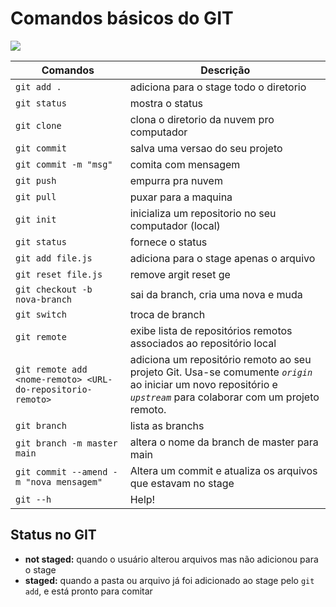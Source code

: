 # Comandos básicos do GIT

![](https://media3.giphy.com/headers/GitHub/w8ZJLtJbmuph.gif)

Comandos                | Descrição
----------------------- | --------------------------------
`git add .`             | adiciona para o stage todo o diretorio
`git status`            | mostra o status
`git clone`             | clona o diretorio da nuvem pro computador
`git commit`            | salva uma versao do seu projeto
`git commit -m "msg"`   | comita com mensagem
`git push`              | empurra pra nuvem
`git pull`              | puxar para a maquina
`git init`              | inicializa um repositorio no seu computador (local)
`git status`            | fornece o status
`git add file.js`       | adiciona para o stage apenas o arquivo
`git reset file.js`     | remove argit reset ge
`git checkout -b nova-branch`   | sai da branch, cria uma nova e muda
`git switch`            | troca de branch 
`git remote`            | exibe lista de repositórios remotos associados ao repositório local
`git remote add <nome-remoto> <URL-do-repositorio-remoto>` | adiciona um repositório remoto ao seu projeto Git. Usa-se comumente *`origin`* ao iniciar um novo repositório e *`upstream`* para colaborar com um projeto remoto.
`git branch`            | lista as branchs
`git branch -m master main` | altera o nome da branch de master para main
`git commit --amend -m "nova mensagem"` | Altera um commit e atualiza os arquivos que estavam no stage
`git --h`               | Help!



##  Status no GIT


- **not staged:** quando o usuário alterou arquivos mas não adicionou para o stage 
- **staged:** quando a pasta ou arquivo já foi adicionado ao stage pelo `git add`, e está pronto para comitar 
